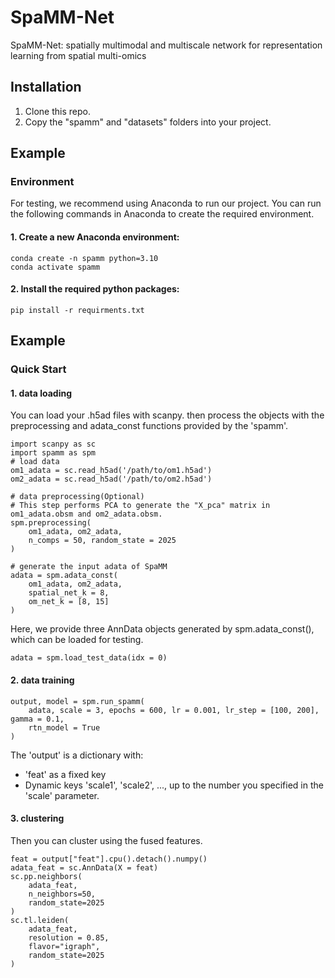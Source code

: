# SpaMM-Net
SpaMM-Net: spatially multimodal and multiscale network for representation learning from spatial multi-omics
## Installation
1. Clone this repo.
2. Copy the "spamm" and "datasets" folders into your project.
## Example
### Environment
For testing, we recommend using Anaconda to run our project. You can run the following commands in Anaconda to create the required environment.
#### 1. Create a new Anaconda environment:
```
conda create -n spamm python=3.10
conda activate spamm
```
#### 2. Install the required python packages:
```
pip install -r requirments.txt
```
## Example
### Quick Start
#### 1. data loading
You can load your .h5ad files with scanpy. then process the objects with the preprocessing and adata_const functions provided by the 'spamm'.
```
import scanpy as sc
import spamm as spm
# load data
om1_adata = sc.read_h5ad('/path/to/om1.h5ad')
om2_adata = sc.read_h5ad('/path/to/om2.h5ad')

# data preprocessing(Optional)
# This step performs PCA to generate the "X_pca" matrix in om1_adata.obsm and om2_adata.obsm.
spm.preprocessing(
    om1_adata, om2_adata,
    n_comps = 50, random_state = 2025
)

# generate the input adata of SpaMM
adata = spm.adata_const(
    om1_adata, om2_adata,
    spatial_net_k = 8,
    om_net_k = [8, 15]
)
```
Here, we provide three AnnData objects generated by spm.adata_const(), which can be loaded for testing.
```
adata = spm.load_test_data(idx = 0)
```
#### 2. data training
```
output, model = spm.run_spamm(
    adata, scale = 3, epochs = 600, lr = 0.001, lr_step = [100, 200], gamma = 0.1,
    rtn_model = True
)
```
The 'output' is a dictionary with:
- 'feat' as a fixed key
- Dynamic keys 'scale1', 'scale2', ..., up to the number you specified in the 'scale' parameter.

#### 3. clustering
Then you can cluster using the fused features.
```
feat = output["feat"].cpu().detach().numpy()
adata_feat = sc.AnnData(X = feat)
sc.pp.neighbors(
    adata_feat,
    n_neighbors=50,
    random_state=2025
)
sc.tl.leiden(
    adata_feat,
    resolution = 0.85,
    flavor="igraph",
    random_state=2025
)
```
